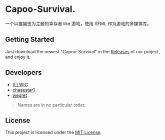 # Capoo-Survival.

一个以猫猫虫为主题的幸存者 like 游戏，使用 SFML 作为游戏的多媒体库。

## Getting Started

Just download the newest "Capoo-Survival" in the [Releases](https://github.com/tLLWtG/Capoo-Survival/releases) of our project, and enjoy it.

## Developers

* [tLLWtG](https://github.com/tLLWtG)
* [chasestar1]()
* [wegret]()

> Names are in no particular order.

## License

This project is licensed under the [MIT License](./LICENSE).
